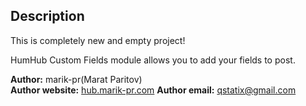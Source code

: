 ## Description


This is completely new and empty project! 

HumHub Custom Fields module allows you to add your fields to post.



__Author:__ marik-pr(Marat Paritov)  
__Author website:__ [hub.marik-pr.com](https://hub.marik-pr.com)
__Author email:__ qstatix@gmail.com

